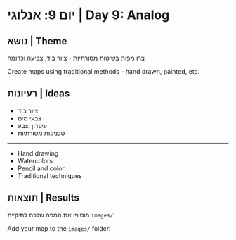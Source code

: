 # יום 9: אנלוגי | Day 9: Analog

## נושא | Theme
צרו מפות בשיטות מסורתיות - ציור ביד, צביעה וכדומה

Create maps using traditional methods - hand drawn, painted, etc.

## רעיונות | Ideas
- ציור ביד
- צבעי מים
- עיפרון וצבע
- טכניקות מסורתיות

---

- Hand drawing
- Watercolors
- Pencil and color
- Traditional techniques

## תוצאות | Results
הוסיפו את המפה שלכם לתיקיית `images/`!

Add your map to the `images/` folder!
